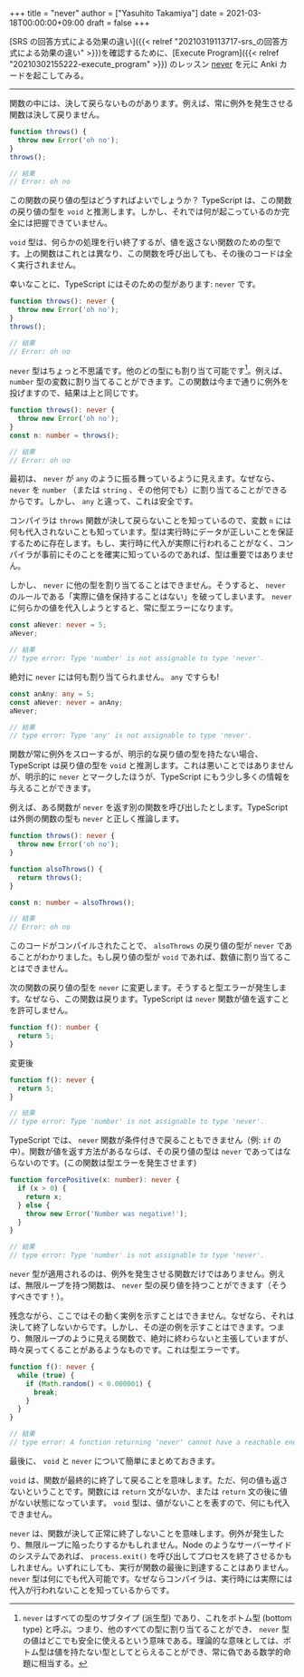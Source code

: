 +++
title = "never"
author = ["Yasuhito Takamiya"]
date = 2021-03-18T00:00:00+09:00
draft = false
+++

[SRS の回答方式による効果の違い]({{< relref "20210319113717-srs_の回答方式による効果の違い" >}})を確認するために、[Execute Program]({{< relref "20210302155222-execute_program" >}}) のレッスン [never](https://www.executeprogram.com/courses/typescript/lessons/never) を元に Anki カードを起こしてみる。

---

関数の中には、決して戻らないものがあります。例えば、常に例外を発生させる関数は決して戻りません。

```typescript
function throws() {
  throw new Error('oh no');
}
throws();

// 結果
// Error: oh no
```

この関数の戻り値の型はどうすればよいでしょうか？ TypeScript は、この関数の戻り値の型を `void` と推測します。しかし、それでは何が起こっているのか完全には把握できていません。

`void` 型は、何らかの処理を行い終了するが、値を返さない関数のための型です。上の関数はこれとは異なり、この関数を呼び出しても、その後のコードは全く実行されません。

幸いなことに、TypeScript にはそのための型があります: `never` です。

```typescript
function throws(): never {
  throw new Error('oh no');
}
throws();

// 結果
// Error: oh no
```

`never` 型はちょっと不思議です。他のどの型にも割り当て可能です[^fn:1]。例えば、 `number` 型の変数に割り当てることができます。この関数は今まで通りに例外を投げますので、結果は上と同じです。

```typescript
function throws(): never {
  throw new Error('oh no');
}
const n: number = throws();

// 結果
// Error: oh no
```

最初は、 `never` が `any` のように振る舞っているように見えます。なぜなら、 `never` を `number` （または `string` 、その他何でも）に割り当てることができるからです。しかし、 `any` と違って、これは安全です。

コンパイラは `throws` 関数が決して戻らないことを知っているので、変数 `n` には何も代入されないことも知っています。型は実行時にデータが正しいことを保証するために存在します。もし、実行時に代入が実際に行われることがなく、コンパイラが事前にそのことを確実に知っているのであれば、型は重要ではありません。

しかし、 `never` に他の型を割り当てることはできません。そうすると、 `never` のルールである「実際に値を保持することはない」を破ってしまいます。 `never` に何らかの値を代入しようとすると、常に型エラーになります。

```typescript
const aNever: never = 5;
aNever;

// 結果
// type error: Type 'number' is not assignable to type 'never'.
```

絶対に `never` には何も割り当てられません。 `any` ですらも!

```typescript
const anAny: any = 5;
const aNever: never = anAny;
aNever;

// 結果
// type error: Type 'any' is not assignable to type 'never'.
```

関数が常に例外をスローするが、明示的な戻り値の型を持たない場合、TypeScript は戻り値の型を `void` と推測します。これは悪いことではありませんが、明示的に `never` とマークしたほうが、TypeScript にもう少し多くの情報を与えることができます。

例えば、ある関数が `never` を返す別の関数を呼び出したとします。TypeScript は外側の関数の型も `never` と正しく推論します。

```typescript
function throws(): never {
  throw new Error('oh no');
}

function alsoThrows() {
  return throws();
}

const n: number = alsoThrows();

// 結果
// Error: oh no
```

このコードがコンパイルされたことで、 `alsoThrows` の戻り値の型が `never` であることがわかりました。もし戻り値の型が `void` であれば、数値に割り当てることはできません。

次の関数の戻り値の型を `never` に変更します。そうすると型エラーが発生します。なぜなら、この関数は戻ります。TypeScript は `never` 関数が値を返すことを許可しません。

```typescript
function f(): number {
  return 5;
}
```

変更後

```typescript
function f(): never {
  return 5;
}

// 結果
// type error: Type 'number' is not assignable to type 'never'.
```

TypeScript では、 `never` 関数が条件付きで戻ることもできません（例: `if` の中）。関数が値を返す方法があるならば、その戻り値の型は `never` であってはならないのです。(この関数は型エラーを発生させます)

```typescript
function forcePositive(x: number): never {
  if (x > 0) {
    return x;
  } else {
    throw new Error('Number was negative!');
  }
}

// 結果
// type error: Type 'number' is not assignable to type 'never'.
```

`never` 型が適用されるのは、例外を発生させる関数だけではありません。例えば、無限ループを持つ関数は、 `never` 型の戻り値を持つことができます（そうすべきです！）。

残念ながら、ここではその動く実例を示すことはできません。なぜなら、それは決して終了しないからです。しかし、その逆の例を示すことはできます。つまり、無限ループのように見える関数で、絶対に終わらないと主張していますが、時々戻ってくることがあるようなものです。これは型エラーです。

```typescript
function f(): never {
  while (true) {
    if (Math.random() < 0.000001) {
      break;
    }
  }
}

// 結果
// type error: A function returning 'never' cannot have a reachable end point.
```

最後に、 `void` と `never` について簡単にまとめておきます。

`void` は、関数が最終的に終了して戻ることを意味します。ただ、何の値も返さないということです。関数には `return` 文がないか、または `return` 文の後に値がない状態になっています。 `void` 型は、値がないことを表すので、何にも代入できません。

`never` は、関数が決して正常に終了しないことを意味します。例外が発生したり、無限ループに陥ったりするかもしれません。Node のようなサーバーサイドのシステムであれば、 `process.exit()` を呼び出してプロセスを終了させるかもしれません。いずれにしても、実行が関数の最後に到達することはありません。 `never` 型は何にでも代入可能です。なぜならコンパイラは、実行時には実際には代入が行われないことを知っているからです。

[^fn:1]: `never` はすべての型のサブタイプ (派生型) であり、これをボトム型 (bottom type) と呼ぶ。つまり、他のすべての型に割り当てることができ、 `never` 型の値はどこでも安全に使えるという意味である。理論的な意味としては、ボトム型は値を持たない型としてとらえることができ、常に偽である数学的命題に相当する。
